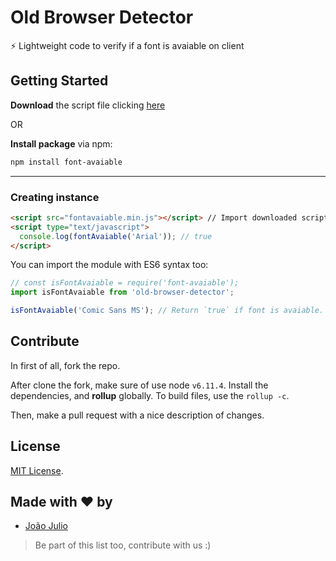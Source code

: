 # Old Browser Detector

⚡ Lightweight code to verify if a font is avaiable on client

## Getting Started

**Download** the script file clicking [here](http://github.com/joaopjt/font-avaiable/blob/master/dist/fontavaiable.min.js)

OR

**Install package** via npm:
```bash
npm install font-avaiable
```
---

### Creating instance
```html
<script src="fontavaiable.min.js"></script> // Import downloaded script file
<script type="text/javascript">
  console.log(fontAvaiable('Arial')); // true
</script>
```

You can import the module with ES6 syntax too:

```javascript
// const isFontAvaiable = require('font-avaiable');
import isFontAvaiable from 'old-browser-detector';

isFontAvaiable('Comic Sans MS'); // Return `true` if font is avaiable.
```

## Contribute

In first of all, fork the repo.

After clone the fork, make sure of use node `v6.11.4`. Install the dependencies, and **rollup** globally.
To build files, use the `rollup -c`.

Then, make a pull request with a nice description of changes.

## License

[MIT License](https://opensource.org/licenses/MIT).

## Made with ❤️ by
- [João Julio](http://github.com/joaopjt)

> Be part of this list too, contribute with us :)
